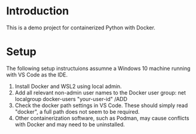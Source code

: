 # Introduction 
This is a demo project for containerized Python with Docker.

# Setup

The following setup instructuions assumne a Windows 10 machine running with VS Code as the IDE.

1.	Install Docker and WSL2 using local admin.
2.	Add all relevant non-admin user names to the Docker user group: net localgroup docker-users "your-user-id" /ADD
3.	Check the docker path settings in VS Code. These should simply read "docker", a full path does not seem to be required.
4.	Other containerization software, such as Podman, may cause conflicts with Docker and may need to be uninstalled.
